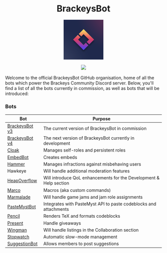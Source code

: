 <h1 align="center">BrackeysBot</h1>
<p align="center"><img src="icon.png" width="128"></p>
<p align="center"><a href="https://discord.gg/brackeys"><img src="https://discordapp.com/api/guilds/243005537342586880/widget.png?style=shield"></a></p>

Welcome to the official BrackeysBot GitHub organisation, home of all the bots which power the Brackeys Community Discord server.
Below, you'll find a list of all the bots currently in commission, as well as bots that will be introduced:

### Bots

| Bot                                                             | Purpose                                                            |
|-----------------------------------------------------------------|--------------------------------------------------------------------|
| [BrackeysBot v3](https://github.com/yiliansource/brackeys-bot/) | The current version of BrackeysBot in commission                   |
| [BrackeysBot v4](https://github.com/BrackeysBot/BrackeysBot)    | The next version of BrackeysBot currently in development           |
| [Cloak](https://github.com/BrackeysBot/Cloak)                   | Manages self-roles and persistent roles                            |
| [EmbedBot](https://github.com/BrackeysBot/EmbedBot)             | Creates embeds                                                     |
| [Hammer](https://github.com/BrackeysBot/Hammer)                 | Manages infractions against misbehaving users                      |
| Hawkeye                                                         | Will handle additional moderation features                         |
| [HeapOverflow](https://github.com/BrackeysBot/HeapOverflow)     | Will introduce QoL enhancements for the Development & Help section |
| [Marco](https://github.com/BrackeysBot/Marco)                   | Macros (aka custom commands)                                       |
| [Marmalade](https://github.com/BrackeysBot/Marmalade)           | Will handle game jams and jam role assignments                     |
| [PasteMystBot](https://github.com/BrackeysBot/PasteMystBot)     | Integrates with PasteMyst API to paste codeblocks and attachments  |
| [Pencil](https://github.com/BrackeysBot/Pencil)                 | Renders TeX and formats codeblocks                                 |
| [Present](https://github.com/BrackeysBot/Present)               | Handle giveaways                                                   |
| [Wingman](https://github.com/BrackeysBot/Wingman)               | Will handle listings in the Collaboration section                  |
| [Stopwatch](https://github.com/BrackeysBot/Stopwatch)           | Automatic slow-mode management                                     |
| [SuggestionBot](https://github.com/BrackeysBot/SuggestionBot)   | Allows members to post suggestions                                 |
